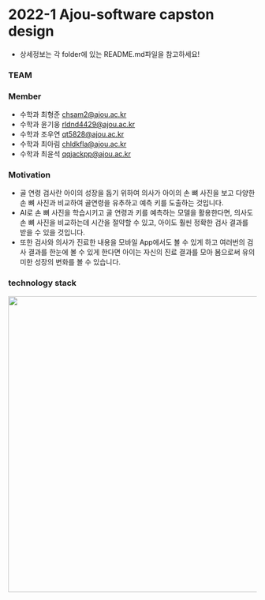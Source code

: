 # 2022-1 Ajou-software capston design
* 상세정보는 각 folder에 있는 README.md파일을 참고하세요!

### TEAM 
### Member
* 수학과 최형준 chsam2@ajou.ac.kr
* 수학과 윤기웅 rldnd4429@ajou.ac.kr
* 수학과 조우연 qt5828@ajou.ac.kr
* 수학과 최아림 chldkfla@ajou.ac.kr
* 수학과 최윤석 qqjackpp@ajou.ac.kr
###

### Motivation
* 골 연령 검사란 아이의 성장을 돕기 위하여 의사가 아이의 손 뼈 사진을 보고 다양한 손 뼈 사진과 비교하여 골연령을 유추하고 예측 키를 도출하는 것입니다.
* AI로 손 뼈 사진을 학습시키고 골 연령과 키를 예측하는 모델을 활용한다면, 의사도 손 뼈 사진을 비교하는데 시간을 절약할 수 있고, 아이도 훨씬 정확한 검사 결과를 받을 수 있을 것입니다.
* 또한 검사와 의사가 진료한 내용을 모바일 App에서도 볼 수 있게 하고 여러번의 검사 결과를 한눈에 볼 수 있게 한다면 아이는 자신의 진료 결과를 모아 봄으로써 유의미한 성장의 변화를 볼 수 있습니다. 
###

### technology stack
<img src="https://user-images.githubusercontent.com/90519259/172032155-d9d942f9-2ff5-4e12-afc3-368c634cee80.png" width="600" heignt="1200"/>
